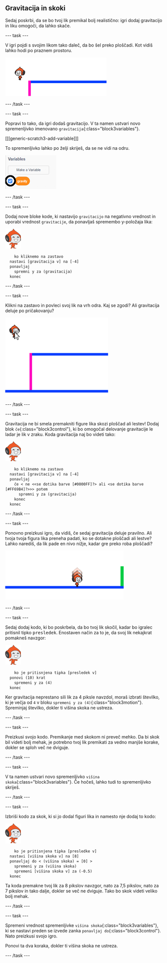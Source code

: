 ## Gravitacija in skoki

Sedaj poskrbi, da se bo tvoj lik premikal bolj realistično: igri dodaj gravitacijo in liku omogoči, da lahko skače.

\--- task \---

V igri pojdi s svojim likom tako daleč, da bo šel preko ploščadi. Kot vidiš lahko hodi po praznem prostoru.

![posnetek zaslona](images/dodge-no-gravity.png)

\--- /task \---

\--- task \---

Popravi to tako, da igri dodaš gravitacijo. V ta namen ustvari novo spremenljivko imenovano `gravitacija`{:class="block3variables"}.

[[[generic-scratch3-add-variable]]]

To spremenljivko lahko po želji skriješ, da se ne vidi na odru.

![posnetek zaslona](images/dodge-gravity-annotated.png)

\--- /task \---

\--- task \---

Dodaj nove bloke kode, ki nastavijo `gravitacijo` na negativno vrednost in uporabi vrednost `gravitacije`, da ponavljaš spremembo y-položaja lika:

![piko hodeča figura](images/pico_walking_sprite.png)

```blocks3
    ko kliknemo na zastavo
  nastavi [gravitacija v] na [-4]
  ponavljaj
    spremni y za (gravitacija)
  konec
```

\--- /task \---

\--- task \---

Klikni na zastavo in povleci svoj lik na vrh odra. Kaj se zgodi? Ali gravitacija deluje po pričakovanju?

![posnetek zaslona](images/dodge-gravity-drag.png)

\--- /task \---

\--- task \---

Gravitacija ne bi smela premakniti figure lika skozi ploščad ali lestev! Dodaj blok `če`{:class="block3control"}, ki bo omogočal delovanje gravitacije le ladar je lik v zraku. Koda gravitacija naj bo videti tako:

![piko hodeča figura](images/pico_walking_sprite.png)

```blocks3
    ko kliknemo na zastavo
  nastavi [gravitacija v] na [-4]
  ponavljaj
    če < ne <<se dotika barve [#0000FF]?> ali <se dotika barve [#FF69B4]?>>> potem
      spremni y za (gravitacija)
    konec
  konec
```

\--- /task \---

\--- task \---

Ponovno preizkusi igro, da vidiš, če sedaj gravitacija deluje pravilno. Ali tvoja tvoja figura lika preneha padati, ko se dotakne ploščadi ali lestve? Lahko narediš, da lik pade en nivo nižje, kadar gre preko roba ploščadi?

![posnetek zaslona](images/dodge-gravity-test.png)

\--- /task \---

\--- task \---

Sedaj dodaj kodo, ki bo poskrbela, da bo tvoj lik skočil, kadar bo igralec pritisnil tipko <kbd>presledek</kbd>. Enostaven način za to je, da svoj lik nekajkrat pomakneš navzgor:

![piko hodeča figura](images/pico_walking_sprite.png)

```blocks3
    ko je pritisnjena tipka [presledek v]
  ponovi (10) krat
    spremeni y za (4)
  konec
```

Ker gravitacija neprestano sili lik za 4 piksle navzdol, moraš izbrati številko, ki je večja od `4` v bloku `spremeni y za (4)`{:class="block3motion"}. Spreminjaj številko, dokler ti višina skoka ne ustreza.

\--- /task \---

\--- task \---

Preizkusi svojo kodo. Premikanje med skokom ni preveč mehko. Da bi skok bil videti bolj mehak, je potrebno tvoj lik premikati za vedno manjše korake, dokler se sploh več ne dviguje.

\--- /task \---

\--- task \---

V ta namen ustvari novo spremenljivko `višina skoka`{:class="block3variables"}. Če hočeš, lahko tudi to spremenljivko skriješ.

\--- /task \---

\--- task \---

Izbriši kodo za skok, ki si jo dodal figuri lika in namesto nje dodaj to kodo:

![piko hodeča figura](images/pico_walking_sprite.png)

```blocks3
    ko je pritisnjena tipka [presledke v]
  nastavi [višina skoka v] na [8]
  ponavljaj do < (višina skoka) = [0] >
    spremeni y za (višina skoka)
    spremeni [višina skoka v] za (-0.5)
  konec
```

Ta koda premakne tvoj lik za 8 pikslov navzgor, nato za 7,5 pikslov, nato za 7 pikslov in tako dalje, dokler se več ne dviguje. Tako bo skok videti veliko bolj mehak.

\--- /task \---

\--- task \---

Spremeni vrednost spremenljivke `višina skoka`{:class="block3variables"}, ki se nastavi preden se izvede zanka `ponavljaj do`{:class="block3control"}. Nato preizkusi svojo igro.

Ponovi ta dva koraka, dokler ti višina skoka ne ustreza.

\--- /task \---